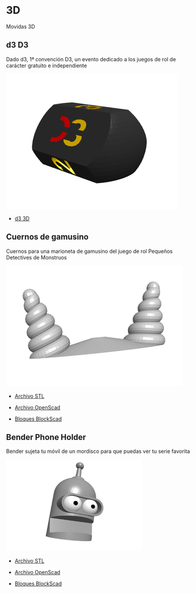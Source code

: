 # 3D
Movidas 3D


## d3 D3

Dado d3, 1ª convención D3, un evento dedicado a los juegos de rol de carácter gratuito e independiente

![Imagen](https://github.com/lobotic/3D/blob/main/Dado%20d3%20D3/d3_1.png)

* [d3 3D](https://github.com/lobotic/3D/blob/main/Dado%20d3%20D3)

## Cuernos de gamusino

Cuernos para una marioneta de gamusino del juego de rol Pequeños Detectives de Monstruos

![Imagen](https://github.com/lobotic/3D/blob/main/CuernosDeGamusino/CuernosDeGamusino.png)

* [Archivo STL](https://github.com/lobotic/3D/blob/main/CuernosDeGamusino/CuernosDeGamusino.stl)

* [Archivo OpenScad](https://github.com/lobotic/3D/blob/main/CuernosDeGamusino/CuernosDeGamusino.scad)

* [Bloques BlockScad](https://github.com/lobotic/3D/blob/main/CuernosDeGamusino/CuernosDeGamusino.xml)


## Bender Phone Holder

Bender sujeta tu móvil de un mordisco para que puedas ver tu serie favorita

<img src="https://github.com/lobotic/3D/blob/main/Bender%20Phone%20Holder/Bender%20Phole%20Holder.jpg" width="370" height="250">

* [Archivo STL](https://github.com/lobotic/3D/blob/main/Bender%20Phone%20Holder/Bender%20Phone%20Holder.stl)

* [Archivo OpenScad](https://github.com/lobotic/3D/blob/main/Bender%20Phone%20Holder/Bender_Phone_Holder.scad)

* [Bloques BlockScad](https://github.com/lobotic/3D/blob/main/Bender%20Phone%20Holder/Bender%20Phone%20Holder.xml)

